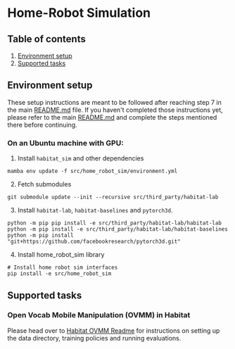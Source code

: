 # Home-Robot Simulation

## Table of contents
   1. [Environment setup](#environment-setup)
   2. [Supported tasks](#supported-tasks)

## Environment setup

These setup instructions are meant to be followed after reaching step 7 in the main [README.md](../../README.md) file. If you haven't completed those instructions yet, please refer to the main [README.md](../../README.md) and complete the steps mentioned there before continuing.

### On an Ubuntu machine with GPU:


1. Install `habitat_sim` and other dependencies

```
mamba env update -f src/home_robot_sim/environment.yml
```

2. Fetch submodules
```
git submodule update --init --recursive src/third_party/habitat-lab
```


3. Install `habitat-lab`, `habitat-baselines` and `pytorch3d`.
```
python -m pip pip install -e src/third_party/habitat-lab/habitat-lab
python -m pip install -e src/third_party/habitat-lab/habitat-baselines
python -m pip install "git+https://github.com/facebookresearch/pytorch3d.git"
```

4. Install home_robot_sim library
```
# Install home robot sim interfaces
pip install -e src/home_robot_sim
```

## Supported tasks

### Open Vocab Mobile Manipulation (OVMM) in Habitat
Please head over to [Habitat OVMM Readme](../../projects/habitat_ovmm/README.md) for instructions on setting up the data directory, training policies and running evaluations.


